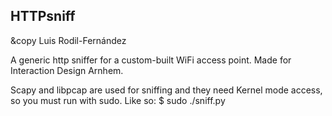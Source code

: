 ## HTTPsniff

&copy Luis Rodil-Fern&aacute;ndez

A generic http sniffer for a custom-built WiFi access point. Made for Interaction Design Arnhem.

Scapy and libpcap are used for sniffing and they need Kernel mode access, so you must run with sudo. Like so:
$ sudo ./sniff.py



